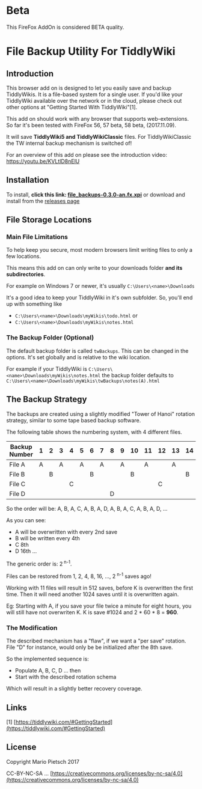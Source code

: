 # Beta

This FireFox AddOn is considered BETA quality.

# File Backup Utility For TiddlyWiki

## Introduction
This browser add on is designed to let you easily save and backup TiddlyWikis. It is a file-based system for a single user. If you'd like your TiddlyWiki available over the network or in the cloud, please check out other options at "Getting Started With TiddlyWiki"[1].

This add on should work with any browser that supports web-extensions. So far it's been tested with FireFox 56, 57 beta, 58 beta, (2017.11.09).

It will save **TiddlyWiki5 and TiddlyWikiClassic** files. For TiddlyWikiClassic the TW internal backup mechanism is switched of!

For an overview of this add on please see the introduction video: https://youtu.be/KVLtID8nElU

## Installation

To install, **click this link: [file_backups-0.3.0-an.fx.xpi](https://github.com/pmario/file-backups/releases/download/V0.3.0/file_backups-0.3.0-an.fx.xpi)** or download and install from the [releases page](https://github.com/pmario/file-backups/releases/)

## File Storage Locations

### Main File Limitations

To help keep you secure, most modern browsers limit writing files to only a few locations.

This means this add on can only write to your downloads folder **and its subdirectories**.

For example on Windows 7 or newer, it's usually `C:\Users\<name>\Downloads` 

It's a good idea to keep your TiddlyWiki in it's own subfolder. So, you'll end up with something like 

 - `C:\Users\<name>\Downloads\myWikis\todo.html` or
 - `C:\Users\<name>\Downloads\myWikis\notes.html`
 
### The Backup Folder (Optional)

The default backup folder is called `twBackups`.  This can be changed in the options.  It's set globally and is relative to the wiki location.

For example if your TiddlyWiki is
`C:\Users\<name>\Downloads\myWikis\notes.html` 
the backup folder defaults to 
`C:\Users\<name>\Downloads\myWikis\twBackups\notes(A).html`

## The Backup Strategy

The backups are created using a slightly modified "Tower of Hanoi" rotation strategy, similar to some tape based backup software.

The following table shows the numbering system, with 4 different files.

|Backup Number | 1 | 2 | 3 | 4 | 5 | 6 | 7 | 8 |9 |10|11|12|13|14|15|16
|-|-|-|-|-|-|-|-|-|-|-|-|-|-|-|-|-
| File A | A| |A| |A| |A| |A| |A| |A| |A| 
| File B | |B||||B||||B||||B||
| File C | |||C||||||||C|||
|File D | |||||||D||||||||D

So the order will be: A, B, A, C, A, B, A, D, A, B, A, C, A, B, A, D, ... 

As you can see: 

 - A will be overwritten with every 2nd save
 - B will be written every 4th
 - C 8th
 - D 16th ... 
 
The generic order is: 2<sup> n-1</sup>.

Files can be restored from 1, 2, 4, 8, 16, ..., 2<sup> n-1</sup> saves ago!

Working with 11 files will result in 512 saves, before K is overwritten the first time. Then it will need another 1024 saves until it is overwritten again.

Eg: Starting with A, if you save your file twice a minute for eight hours, you will still have not overwriten K.
K is save #1024 and 2 * 60 * 8 = **960**.

### The Modification

The described mechanism has a "flaw", if we want a "per save" rotation. File "D" for instance, would only be be initialized after the 8th save. 

So the implemented sequence is: 

- Populate A, B, C, D ... then
- Start with the described rotation schema

Which will result in a slightly better recovery coverage.

## Links

[1] [https://tiddlywiki.com/#GettingStarted](https://tiddlywiki.com/#GettingStarted)

## License

Copyright Mario Pietsch 2017

CC-BY-NC-SA ... [https://creativecommons.org/licenses/by-nc-sa/4.0](https://creativecommons.org/licenses/by-nc-sa/4.0)

